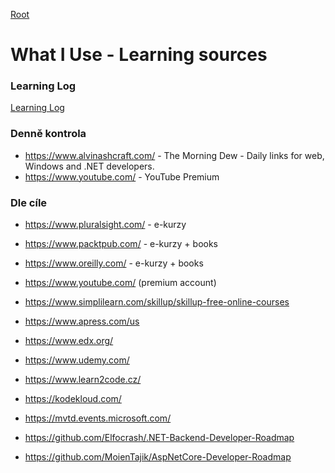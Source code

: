 [Root](../README.md)

# What I Use - Learning sources

### Learning Log
[Learning Log](LearningLog.md)


### Denně kontrola
- https://www.alvinashcraft.com/ - The Morning Dew - Daily links for web, Windows and .NET developers.
- https://www.youtube.com/ - YouTube Premium


### Dle cíle 
- https://www.pluralsight.com/ - e-kurzy
- https://www.packtpub.com/ - e-kurzy + books
- https://www.oreilly.com/ - e-kurzy + books
- https://www.youtube.com/  (premium account)
- https://www.simplilearn.com/skillup/skillup-free-online-courses
- https://www.apress.com/us
- https://www.edx.org/
- https://www.udemy.com/
- https://www.learn2code.cz/
- https://kodekloud.com/
- https://mvtd.events.microsoft.com/

- https://github.com/Elfocrash/.NET-Backend-Developer-Roadmap
- https://github.com/MoienTajik/AspNetCore-Developer-Roadmap

